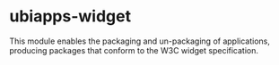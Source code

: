 ubiapps-widget
==============

This module enables the packaging and un-packaging of applications, producing packages that conform to the W3C widget specification.
